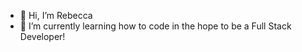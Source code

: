 - 👋 Hi, I’m Rebecca
- 🌱 I’m currently learning how to code in the hope to be a Full Stack Developer!



